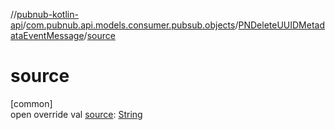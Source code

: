 //[pubnub-kotlin-api](../../../index.md)/[com.pubnub.api.models.consumer.pubsub.objects](../index.md)/[PNDeleteUUIDMetadataEventMessage](index.md)/[source](source.md)

# source

[common]\
open override val [source](source.md): [String](https://kotlinlang.org/api/core/kotlin-stdlib/kotlin/-string/index.html)
